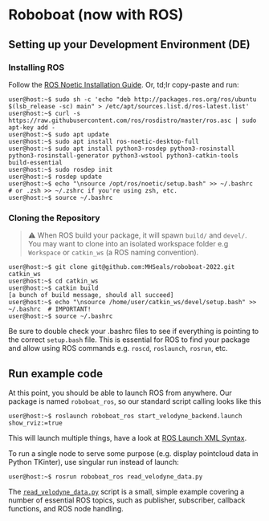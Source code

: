 # Roboboat (now with ROS)

## Setting up your Development Environment (DE)

### Installing ROS

Follow the [ROS Noetic Installation Guide](http://wiki.ros.org/noetic/Installation/Ubuntu). Or, td;lr copy-paste and run:

```console
user@host:~$ sudo sh -c 'echo "deb http://packages.ros.org/ros/ubuntu $(lsb_release -sc) main" > /etc/apt/sources.list.d/ros-latest.list'
user@host:~$ curl -s https://raw.githubusercontent.com/ros/rosdistro/master/ros.asc | sudo apt-key add -
user@host:~$ sudo apt update
user@host:~$ sudo apt install ros-noetic-desktop-full
user@host:~$ sudo apt install python3-rosdep python3-rosinstall python3-rosinstall-generator python3-wstool python3-catkin-tools build-essential
user@host:~$ sudo rosdep init
user@host:~$ rosdep update
user@host:~$ echo "\nsource /opt/ros/noetic/setup.bash" >> ~/.bashrc    # or .zsh >> ~/.zshrc if you're using zsh, etc.
user@host:~$ source ~/.bashrc
```

### Cloning the Repository

> :warning: When ROS build your package, it will spawn `build/` and `devel/`. You may want to clone into an isolated workspace folder e.g `Workspace` or `catkin_ws` (a ROS naming convention).

```console
user@host:~$ git clone git@github.com:MHSeals/roboboat-2022.git catkin_ws
user@host:~$ cd catkin_ws
user@host:~$ catkin build
[a bunch of build message, should all succeed]
user@host:~$ echo "\nsource /home/user/catkin_ws/devel/setup.bash" >> ~/.bashrc  # IMPORTANT!
user@host:~$ source ~/.bashrc
```

Be sure to double check your .bashrc files to see if everything is pointing to the correct `setup.bash` file. This is essential for ROS to find your package and allow using ROS commands e.g. `roscd`, `roslaunch`, `rosrun`, etc.

## Run example code

At this point, you should be able to launch ROS from anywhere. Our package is named `roboboat_ros`, so our standard script calling looks like this

```console
user@host:~$ roslaunch roboboat_ros start_velodyne_backend.launch show_rviz:=true
```

This will launch multiple things, have a look at [ROS Launch XML Syntax](http://wiki.ros.org/roslaunch/XML).

To run a single node to serve some purpose (e.g. display pointcloud data in Python TKinter), use singular run instead of launch:

```console
user@host:~$ rosrun roboboat_ros read_velodyne_data.py
```

The [`read_velodyne_data.py`](./src/roboboat_ros/scripts/read_velodyne_data.py) script is a small, simple example covering a number of essential ROS topics, such as publisher, subscriber, callback functions, and ROS node handling.
